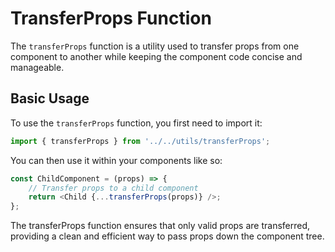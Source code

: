 # TransferProps Function

The `transferProps` function is a utility used to transfer props from one component to another while keeping the component code concise and manageable.

## Basic Usage

To use the `transferProps` function, you first need to import it:

```javascript
import { transferProps } from '../../utils/transferProps';

```

You can then use it within your components like so:

```javascript
const ChildComponent = (props) => {
    // Transfer props to a child component
    return <Child {...transferProps(props)} />;
};
```

The transferProps function ensures that only valid props are transferred, providing a clean and efficient way to pass props down the component tree.

